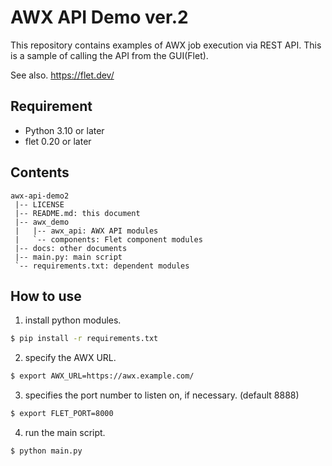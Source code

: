 AWX API Demo ver.2
==================

This repository contains examples of AWX job execution via REST API.
This is a sample of calling the API from the GUI(Flet).

See also. https://flet.dev/

## Requirement
* Python 3.10 or later
* flet 0.20 or later

## Contents

``` contents
awx-api-demo2
 |-- LICENSE
 |-- README.md: this document
 |-- awx_demo
 |   |-- awx_api: AWX API modules
 |   `-- components: Flet component modules
 |-- docs: other documents
 |-- main.py: main script
 `-- requirements.txt: dependent modules
```

## How to use
1. install python modules.
```bash
$ pip install -r requirements.txt
```

2. specify the AWX URL.
```bash
$ export AWX_URL=https://awx.example.com/
```

3. specifies the port number to listen on, if necessary. (default 8888)
```bash
$ export FLET_PORT=8000
```

4. run the main script.
```bash
$ python main.py
```

